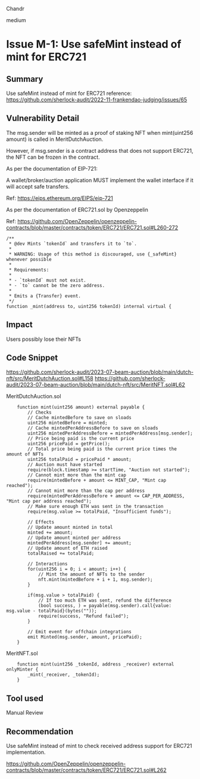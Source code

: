 Chandr

medium

# Issue M-1: Use safeMint instead of mint for ERC721

## Summary

Use safeMint instead of mint for ERC721
reference: https://github.com/sherlock-audit/2022-11-frankendao-judging/issues/65

## Vulnerability Detail
The msg.sender will be minted as a proof of staking NFT when mint(uint256 amount) is called in MeritDutchAuction.

However, if msg.sender is a contract address that does not support ERC721, the NFT can be frozen in the contract.

As per the documentation of EIP-721:

A wallet/broker/auction application MUST implement the wallet interface if it will accept safe transfers.

Ref: https://eips.ethereum.org/EIPS/eip-721

As per the documentation of ERC721.sol by Openzeppelin

Ref: https://github.com/OpenZeppelin/openzeppelin-contracts/blob/master/contracts/token/ERC721/ERC721.sol#L260-272
```solidity
/**
 * @dev Mints `tokenId` and transfers it to `to`.
 *
 * WARNING: Usage of this method is discouraged, use {_safeMint} whenever possible
 *
 * Requirements:
 *
 * - `tokenId` must not exist.
 * - `to` cannot be the zero address.
 *
 * Emits a {Transfer} event.
 */
function _mint(address to, uint256 tokenId) internal virtual {
```
## Impact

Users possibly lose their NFTs

## Code Snippet


https://github.com/sherlock-audit/2023-07-beam-auction/blob/main/dutch-nft/src/MeritDutchAuction.sol#L158 
https://github.com/sherlock-audit/2023-07-beam-auction/blob/main/dutch-nft/src/MeritNFT.sol#L62

MeritDutchAuction.sol

```solidity
    function mint(uint256 amount) external payable {
        // Checks
        // Cache mintedBefore to save on sloads
        uint256 mintedBefore = minted;
        // Cache mintedPerAddressBefore to save on sloads
        uint256 mintedPerAddressBefore = mintedPerAddress[msg.sender];
        // Price being paid is the current price
        uint256 pricePaid = getPrice();
        // Total price being paid is the current price times the amount of NFTs
        uint256 totalPaid = pricePaid * amount;
        // Auction must have started
        require(block.timestamp >= startTime, "Auction not started");
        // Cannot mint more than the mint cap
        require(mintedBefore + amount <= MINT_CAP, "Mint cap reached");
        // Cannot mint more than the cap per address
        require(mintedPerAddressBefore + amount <= CAP_PER_ADDRESS, "Mint cap per address reached");
        // Make sure enough ETH was sent in the transaction
        require(msg.value >= totalPaid, "Insufficient funds");

        // Effects
        // Update amount minted in total
        minted += amount;
        // Update amount minted per address
        mintedPerAddress[msg.sender] += amount;
        // Update amount of ETH raised
        totalRaised += totalPaid;

        // Interactions
        for(uint256 i = 0; i < amount; i++) {
            // Mint the amount of NFTs to the sender
            nft.mint(mintedBefore + i + 1, msg.sender);
        }

        if(msg.value > totalPaid) {
            // If too much ETH was sent, refund the difference
            (bool success, ) = payable(msg.sender).call{value: msg.value - totalPaid}(bytes(""));
            require(success, "Refund failed");
        }

        // Emit event for offchain integrations
        emit Minted(msg.sender, amount, pricePaid);
    }
```


MeritNFT.sol
```solidity
    function mint(uint256 _tokenId, address _receiver) external onlyMinter {
        _mint(_receiver, _tokenId);
    }
```

## Tool used

Manual Review

## Recommendation

Use safeMint instead of mint to check received address support for ERC721 implementation.

https://github.com/OpenZeppelin/openzeppelin-contracts/blob/master/contracts/token/ERC721/ERC721.sol#L262
